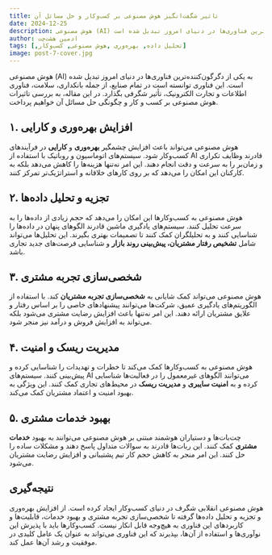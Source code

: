 ```yaml
---
title: تاثیر شگفت‌انگیز هوش مصنوعی بر کسب‌وکار و حل مسائل آن
date: 2024-12-25
description: هوش مصنوعی (AI) به یکی از دگرگون‌کننده‌ترین فناوری‌ها در دنیای امروز تبدیل شده است.
author: ادمین هشت‌چت
tags: [,تحلیل داده, بهره‌وری ,هوش مصنوعی, کسب‌وکار]
image: post-7-cover.jpg
---
```



هوش مصنوعی (AI) به یکی از دگرگون‌کننده‌ترین فناوری‌ها در دنیای امروز تبدیل شده است. این فناوری توانسته است در تمام صنایع، از جمله بانکداری، سلامت، فناوری اطلاعات و تجارت الکترونیک، تأثیر شگرفی بگذارد. در این مقاله، به بررسی تاثیرات هوش مصنوعی بر کسب و کار و چگونگی حل مسائل آن خواهیم پرداخت.

## ۱. افزایش بهره‌وری و کارایی

هوش مصنوعی می‌تواند باعث افزایش چشمگیر **بهره‌وری** و **کارایی** در فرآیندهای کسب‌وکار شود. سیستم‌های اتوماسیون و روباتیک با استفاده از AI قادرند وظایف تکراری و زمان‌بر را به سرعت و دقت انجام دهند. این امر نه‌تنها هزینه‌ها را کاهش می‌دهد بلکه به کارکنان این امکان را می‌دهد که بر روی کارهای خلاقانه و استراتژیک‌تر تمرکز کنند.

## ۲. تجزیه و تحلیل داده‌ها

هوش مصنوعی به کسب‌وکارها این امکان را می‌دهد که حجم زیادی از داده‌ها را به سرعت تحلیل کنند. سیستم‌های یادگیری ماشین قادرند الگوهای پنهان در داده‌ها را شناسایی کنند و به تحلیلگران کمک کنند تا تصمیمات بهتری بگیرند. این تحلیل‌ها می‌تواند شامل **تشخیص رفتار مشتریان، پیش‌بینی روند بازار** و شناسایی فرصت‌های جدید تجاری باشد.

## ۳. شخصی‌سازی تجربه مشتری

هوش مصنوعی می‌تواند کمک شایانی به **شخصی‌سازی تجربه مشتریان** کند. با استفاده از الگوریتم‌های یادگیری عمیق، شرکت‌ها می‌توانند پیشنهادهای خاصی را بر اساس رفتار و علایق مشتریان ارائه دهند. این امر نه‌تنها باعث افزایش رضایت مشتری می‌شود بلکه می‌تواند به افزایش فروش و درآمد نیز منجر شود.

## ۴. مدیریت ریسک و امنیت

هوش مصنوعی به کسب‌وکارها کمک می‌کند تا خطرات و تهدیدات را شناسایی کرده و پیش‌بینی کنند. سیستم‌های AI می‌توانند الگوهای غیرمعمول را در فعالیت‌ها شناسایی کرده و به **امنیت سایبری** و **مدیریت ریسک** در محیط‌های تجاری کمک کنند. این ویژگی به بهبود امنیت و اعتماد مشتریان کمک می‌کند.

## ۵. بهبود خدمات مشتری

چت‌بات‌ها و دستیاران هوشمند مبتنی بر هوش مصنوعی می‌توانند به بهبود **خدمات مشتری** کمک کنند. این ربات‌ها قادرند به سوالات متداول پاسخ دهند و مشکلات ساده را حل کنند. این امر منجر به کاهش حجم کار تیم پشتیبانی و افزایش رضایت مشتریان می‌شود.

## نتیجه‌گیری

هوش مصنوعی انقلابی شگرف در دنیای کسب‌وکار ایجاد کرده است. از افزایش بهره‌وری و تجزیه و تحلیل داده‌ها گرفته تا شخصی‌سازی تجربه مشتری و بهبود خدمات، قابلیت‌ها و کاربردهای این فناوری به هیچ‌وجه قابل انکار نیست. کسب‌وکارها باید با پذیرش این نوآوری‌ها و استفاده از آن‌ها، بپذیرند که این فناوری می‌تواند به عنوان یک عامل کلیدی در موفقیت و رشد آن‌ها عمل کند.
